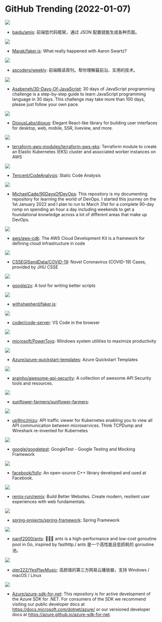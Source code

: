 # GitHub Trending (2022-01-07)

![](https://img.shields.io/badge/TypeScript-New%2034-green?style=flat-square&logo=appveyor)
- [baidu/amis](https://github.com/baidu/amis): 前端低代码框架，通过 JSON 配置就能生成各种页面。

![](https://img.shields.io/badge/none-New%20364-green?style=flat-square&logo=appveyor)
- [Marak/faker.js](https://github.com/Marak/faker.js): What really happened with Aaron Swartz?

![](https://img.shields.io/badge/JavaScript-New%2061-green?style=flat-square&logo=appveyor)
- [ascoders/weekly](https://github.com/ascoders/weekly): 前端精读周刊。帮你理解最前沿、实用的技术。

![](https://img.shields.io/badge/JavaScript-New%20264-green?style=flat-square&logo=appveyor)
- [Asabeneh/30-Days-Of-JavaScript](https://github.com/Asabeneh/30-Days-Of-JavaScript): 30 days of JavaScript programming challenge is a step-by-step guide to learn JavaScript programming language in 30 days. This challenge may take more than 100 days, please just follow your own pace.

![](https://img.shields.io/badge/Rust-New%20346-green?style=flat-square&logo=appveyor)
- [DioxusLabs/dioxus](https://github.com/DioxusLabs/dioxus): Elegant React-like library for building user interfaces for desktop, web, mobile, SSR, liveview, and more.

![](https://img.shields.io/badge/HCL-New%207-green?style=flat-square&logo=appveyor)
- [terraform-aws-modules/terraform-aws-eks](https://github.com/terraform-aws-modules/terraform-aws-eks): Terraform module to create an Elastic Kubernetes (EKS) cluster and associated worker instances on AWS

![](https://img.shields.io/badge/Python-New%20158-green?style=flat-square&logo=appveyor)
- [Tencent/CodeAnalysis](https://github.com/Tencent/CodeAnalysis): Static Code Analysis

![](https://img.shields.io/badge/none-New%20232-green?style=flat-square&logo=appveyor)
- [MichaelCade/90DaysOfDevOps](https://github.com/MichaelCade/90DaysOfDevOps): This repository is my documenting repository for learning the world of DevOps. I started this journey on the 1st January 2022 and I plan to run to March 31st for a complete 90-day romp on spending an hour a day including weekends to get a foundational knowledge across a lot of different areas that make up DevOps.

![](https://img.shields.io/badge/TypeScript-New%201-green?style=flat-square&logo=appveyor)
- [aws/aws-cdk](https://github.com/aws/aws-cdk): The AWS Cloud Development Kit is a framework for defining cloud infrastructure in code

![](https://img.shields.io/badge/none-New%2018-green?style=flat-square&logo=appveyor)
- [CSSEGISandData/COVID-19](https://github.com/CSSEGISandData/COVID-19): Novel Coronavirus (COVID-19) Cases, provided by JHU CSSE

![](https://img.shields.io/badge/JavaScript-New%20102-green?style=flat-square&logo=appveyor)
- [google/zx](https://github.com/google/zx): A tool for writing better scripts

![](https://img.shields.io/badge/JavaScript-New%20122-green?style=flat-square&logo=appveyor)
- [withshepherd/faker.js](https://github.com/withshepherd/faker.js): 

![](https://img.shields.io/badge/TypeScript-New%2036-green?style=flat-square&logo=appveyor)
- [coder/code-server](https://github.com/coder/code-server): VS Code in the browser

![](https://img.shields.io/badge/C%23-New%2075-green?style=flat-square&logo=appveyor)
- [microsoft/PowerToys](https://github.com/microsoft/PowerToys): Windows system utilities to maximize productivity

![](https://img.shields.io/badge/Shell-New%204-green?style=flat-square&logo=appveyor)
- [Azure/azure-quickstart-templates](https://github.com/Azure/azure-quickstart-templates): Azure Quickstart Templates

![](https://img.shields.io/badge/none-New%2062-green?style=flat-square&logo=appveyor)
- [arainho/awesome-api-security](https://github.com/arainho/awesome-api-security): A collection of awesome API Security tools and resources.

![](https://img.shields.io/badge/TypeScript-New%20138-green?style=flat-square&logo=appveyor)
- [sunflower-farmers/sunflower-farmers](https://github.com/sunflower-farmers/sunflower-farmers): 

![](https://img.shields.io/badge/Go-New%20145-green?style=flat-square&logo=appveyor)
- [up9inc/mizu](https://github.com/up9inc/mizu): API traffic viewer for Kubernetes enabling you to view all API communication between microservices. Think TCPDump and Wireshark re-invented for Kubernetes

![](https://img.shields.io/badge/C%2B%2B-New%2059-green?style=flat-square&logo=appveyor)
- [google/googletest](https://github.com/google/googletest): GoogleTest - Google Testing and Mocking Framework

![](https://img.shields.io/badge/C%2B%2B-New%209-green?style=flat-square&logo=appveyor)
- [facebook/folly](https://github.com/facebook/folly): An open-source C++ library developed and used at Facebook.

![](https://img.shields.io/badge/TypeScript-New%2075-green?style=flat-square&logo=appveyor)
- [remix-run/remix](https://github.com/remix-run/remix): Build Better Websites. Create modern, resilient user experiences with web fundamentals.

![](https://img.shields.io/badge/Java-New%2015-green?style=flat-square&logo=appveyor)
- [spring-projects/spring-framework](https://github.com/spring-projects/spring-framework): Spring Framework

![](https://img.shields.io/badge/Go-New%2012-green?style=flat-square&logo=appveyor)
- [panjf2000/ants](https://github.com/panjf2000/ants): 🐜🐜🐜 ants is a high-performance and low-cost goroutine pool in Go, inspired by fasthttp./ ants 是一个高性能且低损耗的 goroutine 池。

![](https://img.shields.io/badge/JavaScript-New%20120-green?style=flat-square&logo=appveyor)
- [qier222/YesPlayMusic](https://github.com/qier222/YesPlayMusic): 高颜值的第三方网易云播放器，支持 Windows / macOS / Linux

![](https://img.shields.io/badge/C%23-New%203-green?style=flat-square&logo=appveyor)
- [Azure/azure-sdk-for-net](https://github.com/Azure/azure-sdk-for-net): This repository is for active development of the Azure SDK for .NET. For consumers of the SDK we recommend visiting our public developer docs at https://docs.microsoft.com/dotnet/azure/ or our versioned developer docs at https://azure.github.io/azure-sdk-for-net.

